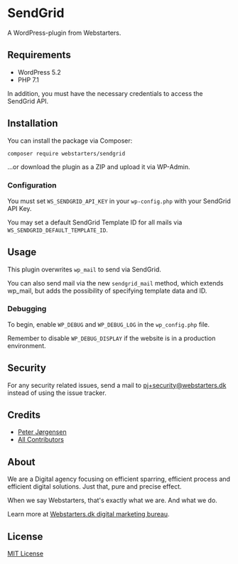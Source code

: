 # SendGrid

A WordPress-plugin from Webstarters.

## Requirements

- WordPress 5.2
- PHP 7.1

In addition, you must have the necessary credentials to access the SendGrid API.

## Installation

You can install the package via Composer:

```bash
composer require webstarters/sendgrid
```

...or download the plugin as a ZIP and upload it via WP-Admin.

### Configuration

You must set `WS_SENDGRID_API_KEY` in your `wp-config.php` with your SendGrid API Key.

You may set a default SendGrid Template ID for all mails via `WS_SENDGRID_DEFAULT_TEMPLATE_ID`.

## Usage

This plugin overwrites ```wp_mail``` to send via SendGrid.

You can also send mail via the new ```sendgrid_mail``` method, which extends wp_mail, but adds the possibility of specifying template data and ID.

### Debugging

To begin, enable ```WP_DEBUG``` and ```WP_DEBUG_LOG``` in the ```wp_config.php``` file.

Remember to disable ```WP_DEBUG_DISPLAY``` if the website is in a production environment.

## Security

For any security related issues, send a mail to [pj+security@webstarters.dk](mailto:pj+security@webstarters.dk) instead of using the issue tracker.

## Credits

- [Peter Jørgensen](https://github.com/peterchrjoergensen)
- [All Contributors](../../contributors)

## About

We are a Digital agency focusing on efficient sparring, efficient process and efficient digital solutions. Just that, pure and precise effect.

When we say Webstarters, that's exactly what we are. And what we do.

Learn more at [Webstarters.dk digital marketing bureau](https://webstarters.dk).

## License

[MIT License](LICENSE)
